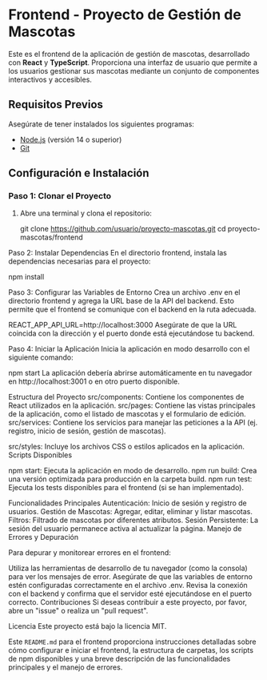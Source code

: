 # Frontend - Proyecto de Gestión de Mascotas

Este es el frontend de la aplicación de gestión de mascotas, desarrollado con **React** y **TypeScript**. Proporciona una interfaz de usuario que permite a los usuarios gestionar sus mascotas mediante un conjunto de componentes interactivos y accesibles.

## Requisitos Previos

Asegúrate de tener instalados los siguientes programas:

- [Node.js](https://nodejs.org/) (versión 14 o superior)
- [Git](https://git-scm.com/)

## Configuración e Instalación

### Paso 1: Clonar el Proyecto

1. Abre una terminal y clona el repositorio:

   git clone https://github.com/usuario/proyecto-mascotas.git
   cd proyecto-mascotas/frontend


Paso 2: Instalar Dependencias
En el directorio frontend, instala las dependencias necesarias para el proyecto:

npm install

Paso 3: Configurar las Variables de Entorno
Crea un archivo .env en el directorio frontend y agrega la URL base de la API del backend. Esto permite que el frontend se comunique con el backend en la ruta adecuada.


REACT_APP_API_URL=http://localhost:3000
Asegúrate de que la URL coincida con la dirección y el puerto donde está ejecutándose tu backend.

Paso 4: Iniciar la Aplicación
Inicia la aplicación en modo desarrollo con el siguiente comando:

npm start
La aplicación debería abrirse automáticamente en tu navegador en http://localhost:3001 o en otro puerto disponible.

Estructura del Proyecto
src/components: Contiene los componentes de React utilizados en la aplicación.
src/pages: Contiene las vistas principales de la aplicación, como el listado de mascotas y el formulario de edición.
src/services: Contiene los servicios para manejar las peticiones a la API (ej. registro, inicio de sesión, gestión de mascotas).

src/styles: Incluye los archivos CSS o estilos aplicados en la aplicación.
Scripts Disponibles

npm start: Ejecuta la aplicación en modo de desarrollo.
npm run build: Crea una versión optimizada para producción en la carpeta build.
npm run test: Ejecuta los tests disponibles para el frontend (si se han implementado).

Funcionalidades Principales
Autenticación: Inicio de sesión y registro de usuarios.
Gestión de Mascotas: Agregar, editar, eliminar y listar mascotas.
Filtros: Filtrado de mascotas por diferentes atributos.
Sesión Persistente: La sesión del usuario permanece activa al actualizar la página.
Manejo de Errores y Depuración

Para depurar y monitorear errores en el frontend:

Utiliza las herramientas de desarrollo de tu navegador (como la consola) para ver los mensajes de error.
Asegúrate de que las variables de entorno estén configuradas correctamente en el archivo .env.
Revisa la conexión con el backend y confirma que el servidor esté ejecutándose en el puerto correcto.
Contribuciones
Si deseas contribuir a este proyecto, por favor, abre un "issue" o realiza un "pull request".

Licencia
Este proyecto está bajo la licencia MIT.

Este `README.md` para el frontend proporciona instrucciones detalladas sobre cómo configurar e iniciar el frontend, la estructura de carpetas, los scripts de npm disponibles y una breve descripción de las funcionalidades principales y el manejo de errores.






